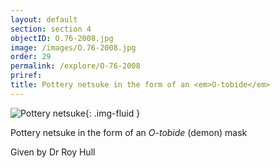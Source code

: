 ```yaml
---
layout: default
section: section 4
objectID: O.76-2008.jpg
image: /images/O.76-2008.jpg
order: 29
permalink: /explore/O-76-2008
priref:
title: Pottery netsuke in the form of an <em>O-tobide</em>
---
```

![Pottery netsuke]({{site.baseurl}}/images/O.76-2008.jpg){: .img-fluid }

Pottery netsuke in the form of an <em>O-tobide</em> (demon) mask

Given by Dr Roy Hull
